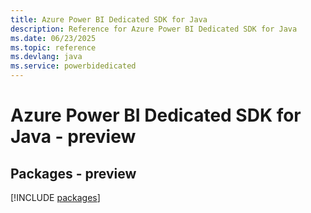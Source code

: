 ```yaml
---
title: Azure Power BI Dedicated SDK for Java
description: Reference for Azure Power BI Dedicated SDK for Java
ms.date: 06/23/2025
ms.topic: reference
ms.devlang: java
ms.service: powerbidedicated
---
```

# Azure Power BI Dedicated SDK for Java - preview
## Packages - preview
[!INCLUDE [packages](power-bi-dedicated-index.md)]